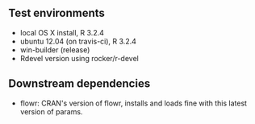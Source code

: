 ## Test environments
* local OS X install, R 3.2.4
* ubuntu 12.04 (on travis-ci), R 3.2.4
* win-builder (release)
* Rdevel version using rocker/r-devel


## Downstream dependencies

- flowr: CRAN's version of flowr, installs and loads fine with this latest version 
of params.


<!---notes to self:

## checklist for self
- check revdep_check()
- version in DESCRIPTION (3)
- update NEWS

--->
